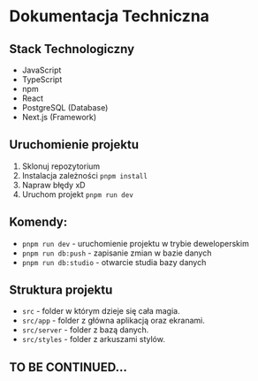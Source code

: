# Dokumentacja Techniczna

## Stack Technologiczny
- JavaScript
- TypeScript
- npm
- React
- PostgreSQL (Database)
- Next.js (Framework)

## Uruchomienie projektu
1. Sklonuj repozytorium
2. Instalacja zależności `pnpm install`
3. Napraw błędy xD
4. Uruchom projekt `pnpm run dev`

## Komendy:
- `pnpm run dev` - uruchomienie projektu w trybie deweloperskim
- `pnpm run db:push` - zapisanie zmian w bazie danych
- `pnpm run db:studio` - otwarcie studia bazy danych

## Struktura projektu
- `src` - folder w którym dzieje się cała magia.
- `src/app` - folder z główna aplikacją oraz ekranami.
- `src/server` - folder z bazą danych.
- `src/styles` - folder z arkuszami stylów.

## TO BE CONTINUED...